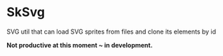 # SkSvg
SVG util that can load SVG sprites from files and clone its elements by id

**Not productive at this moment ~ in development.**
